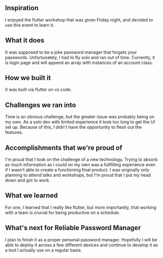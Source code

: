 ## Inspiration
I enjoyed the flutter workshop that was given Friday night, and decided to use this event to learn it.

## What it does
It was supposed to be a joke password manager that forgets your passwords.
Unfortunately, I had to fly solo and ran out of time.
Currently, it is login page and will append an array with instances of an account class.

## How we built it
It was built via flutter on vs code.

## Challenges we ran into
Time is an obvious challenge, but the greater issue was probably being on my own. As a solo dev with limited experience it took too long to get the UI set up. Because of this, I didn't have the opportunity to flesh out the features.

## Accomplishments that we're proud of
I'm proud that I took on the challenge of a new technology. Trying to absorb as much information as I could on my own was a fullfilling experience even if I wasn't able to create a functioning final product.
I was originally only planning to attend talks and workshops, but I'm proud that I put my head down and got to work.

## What we learned
For one, I learned that I really like flutter, but more importantly, that working with a team is crucial for being productive on a schedule. 

## What's next for Reliable Password Manager
I plan to finish it as a proper personal password manager.
Hopefully I will be able to deploy it across a few different devices and continue to develop it as a tool I actually use on a regular basis. 
